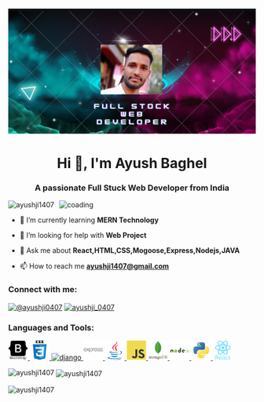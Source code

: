 ![logo](https://github.com/ayushji1407/ayushji1407/blob/main/Screenshot%20(78).png)
<h1 align="center">Hi 👋, I'm Ayush Baghel</h1>
<h3 align="center">A passionate Full Stuck Web Developer from India</h3>

<img align="right" alt="coading" width="400" src="https://www.careerguide.com/career/wp-content/uploads/2021/06/2-46.gif">

<p align="left"> <img src="https://komarev.com/ghpvc/?username=ayushji1407&label=Profile%20views&color=0e75b6&style=flat" alt="ayushji1407" /> </p>

- 🌱 I’m currently learning **MERN Technology**

- 🤝 I’m looking for help with **Web Project**

- 💬 Ask me about **React,HTML,CSS,Mogoose,Express,Nodejs,JAVA**

- 📫 How to reach me **ayushji1407@gmail.com**

<h3 align="left">Connect with me:</h3>
<p align="left">
<a href="https://twitter.com/@ayushji0407" target="blank"><img align="center" src="https://raw.githubusercontent.com/rahuldkjain/github-profile-readme-generator/master/src/images/icons/Social/twitter.svg" alt="@ayushji0407" height="30" width="40" /></a>
<a href="https://instagram.com/ayushji_0407" target="blank"><img align="center" src="https://raw.githubusercontent.com/rahuldkjain/github-profile-readme-generator/master/src/images/icons/Social/instagram.svg" alt="ayushji_0407" height="30" width="40" /></a>
</p>

<h3 align="left">Languages and Tools:</h3>
<p align="left"> <a href="https://getbootstrap.com" target="_blank" rel="noreferrer"> <img src="https://raw.githubusercontent.com/devicons/devicon/master/icons/bootstrap/bootstrap-plain-wordmark.svg" alt="bootstrap" width="40" height="40"/> </a> <a href="https://www.w3schools.com/css/" target="_blank" rel="noreferrer"> <img src="https://raw.githubusercontent.com/devicons/devicon/master/icons/css3/css3-original-wordmark.svg" alt="css3" width="40" height="40"/> </a> <a href="https://www.djangoproject.com/" target="_blank" rel="noreferrer"> <img src="https://cdn.worldvectorlogo.com/logos/django.svg" alt="django" width="40" height="40"/> </a> <a href="https://expressjs.com" target="_blank" rel="noreferrer"> <img src="https://raw.githubusercontent.com/devicons/devicon/master/icons/express/express-original-wordmark.svg" alt="express" width="40" height="40"/> </a> <a href="https://www.java.com" target="_blank" rel="noreferrer"> <img src="https://raw.githubusercontent.com/devicons/devicon/master/icons/java/java-original.svg" alt="java" width="40" height="40"/> </a> <a href="https://developer.mozilla.org/en-US/docs/Web/JavaScript" target="_blank" rel="noreferrer"> <img src="https://raw.githubusercontent.com/devicons/devicon/master/icons/javascript/javascript-original.svg" alt="javascript" width="40" height="40"/> </a> <a href="https://www.mongodb.com/" target="_blank" rel="noreferrer"> <img src="https://raw.githubusercontent.com/devicons/devicon/master/icons/mongodb/mongodb-original-wordmark.svg" alt="mongodb" width="40" height="40"/> </a> <a href="https://nodejs.org" target="_blank" rel="noreferrer"> <img src="https://raw.githubusercontent.com/devicons/devicon/master/icons/nodejs/nodejs-original-wordmark.svg" alt="nodejs" width="40" height="40"/> </a> <a href="https://www.python.org" target="_blank" rel="noreferrer"> <img src="https://raw.githubusercontent.com/devicons/devicon/master/icons/python/python-original.svg" alt="python" width="40" height="40"/> </a> <a href="https://reactjs.org/" target="_blank" rel="noreferrer"> <img src="https://raw.githubusercontent.com/devicons/devicon/master/icons/react/react-original-wordmark.svg" alt="react" width="40" height="40"/> </a> </p>

<p><img align="left" src="https://github-readme-stats.vercel.app/api/top-langs?username=ayushji1407&show_icons=true&locale=en&layout=compact" alt="ayushji1407" /></p>

<p>&nbsp;<img align="center" src="https://github-readme-stats.vercel.app/api?username=ayushji1407&show_icons=true&locale=en" alt="ayushji1407" /></p>

<p><img align="center" src="https://github-readme-streak-stats.herokuapp.com/?user=ayushji1407&" alt="ayushji1407" /></p>
